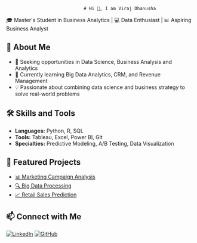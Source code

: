 
                                 # Hi 👋, I am Viraj Dhanusha
🎓 Master's Student in Business Analytics | 💻 Data Enthusiast | 📊 Aspiring Business Analyst

## 🌟 About Me
- 💼 Seeking opportunities in Data Science, Business Analysis and Analytics
- 🌱 Currently learning Big Data Analytics, CRM, and Revenue Management
- 💡 Passionate about combining data science and business strategy to solve real-world problems

## 🛠️ Skills and Tools
- **Languages:** Python, R, SQL
- **Tools:** Tableau, Excel, Power BI, Git
- **Specialties:** Predictive Modeling, A/B Testing, Data Visualization

## 📂 Featured Projects
- [📊 Marketing Campaign Analysis](#)
- [🔍 Big Data Processing](#)
- [📈 Retail Sales Prediction](#)

## 📫 Connect with Me
[![LinkedIn](https://img.shields.io/badge/LinkedIn-Connect-blue)](https://www.linkedin.com/in/viraj-dhanusha/)
[![GitHub](https://img.shields.io/badge/GitHub-Follow-lightgrey)](https://github.com/dhanusha123)

<!--
**dhanusha123/dhanusha123** is a ✨ _special_ ✨ repository because its `README.md` (this file) appears on your GitHub profile.

Here are some ideas to get you started:

- 🔭 I’m currently working on ...
- 🌱 I’m currently learning ...
- 👯 I’m looking to collaborate on ...
- 🤔 I’m looking for help with ...
- 💬 Ask me about ...
- 📫 How to reach me: ...
- 😄 Pronouns: ...
- ⚡ Fun fact: ...
-->
